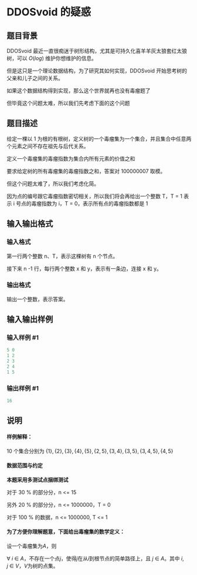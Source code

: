 # DDOSvoid 的疑惑

## 题目背景

DDOSvoid 最近一直很痴迷于树形结构，尤其是可持久化喜羊羊灰太狼套红太狼树，可以 $O(log)$ 维护你想维护的信息。

但是这只是一个理论数据结构，为了研究其如何实现，DDOSvoid 开始思考树的父亲和儿子之间的关系。

如果这个数据结构得到实现，那么这个世界就再也没有毒瘤题了

但毕竟这个问题太难，所以我们先考虑下面的这个问题

## 题目描述

给定一棵以 1 为根的有根树，定义树的一个毒瘤集为一个集合，并且集合中任意两个元素之间不存在祖先与后代关系。

定义一个毒瘤集的毒瘤指数为集合内所有元素的价值之和

要求给定树的所有毒瘤集的毒瘤指数之和，答案对 100000007 取模。

但这个问题太难了，所以我们考虑化简。

因为点的编号跟它毒瘤指数密切相关，所以我们将会再给出一个整数 T，T = 1 表示 i 号点的毒瘤指数为 i，T = 0，表示所有点的毒瘤指数都是 1

## 输入输出格式

### 输入格式

第一行两个整数 n、T，表示这棵树有 n 个节点。

接下来 n -1 行，每行两个整数 x 和 y，表示有一条边，连接 x 和 y。

### 输出格式

输出一个整数，表示答案。

## 输入输出样例

### 输入样例 #1

```cpp
5 0
1 2
2 3
2 4
1 5
```


### 输出样例 #1

```cpp
16
```


## 说明

#### 样例解释：

10 个集合分别为 $\{1\},\{2\},\{3\},\{4\},\{5\},\{2,5\},\{3,4\}, \{3,5\},\{3,4,5\},\{4,5\}$

#### 数据范围与约定

**本题采用多测试点捆绑测试**

对于 30 % 的部分分，n <= 15

另外 20 % 的部分分，n <= 1000000，T = 0

对于 100 % 的数据，n <= 1000000, T <= 1

#### 为了方便你理解题意，下面给出毒瘤集的数学定义：

设一个毒瘤集为$A$，则

$\forall~i~\in~A$，不存在一个点$j$，使得$j$在从$i$到根节点的简单路径上，且$~j~\in~A$。其中$~i,j~\in~V$，$V$为树的点集。

